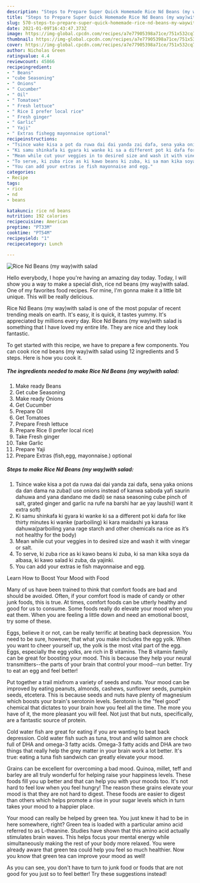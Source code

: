 ```yaml
---
description: "Steps to Prepare Super Quick Homemade Rice Nd Beans (my way)with salad"
title: "Steps to Prepare Super Quick Homemade Rice Nd Beans (my way)with salad"
slug: 570-steps-to-prepare-super-quick-homemade-rice-nd-beans-my-waywith-salad
date: 2021-01-09T16:43:47.373Z
image: https://img-global.cpcdn.com/recipes/a7e77905398a71ce/751x532cq70/rice-nd-beans-my-waywith-salad-recipe-main-photo.jpg
thumbnail: https://img-global.cpcdn.com/recipes/a7e77905398a71ce/751x532cq70/rice-nd-beans-my-waywith-salad-recipe-main-photo.jpg
cover: https://img-global.cpcdn.com/recipes/a7e77905398a71ce/751x532cq70/rice-nd-beans-my-waywith-salad-recipe-main-photo.jpg
author: Nicholas Green
ratingvalue: 4.4
reviewcount: 45866
recipeingredient:
- " Beans"
- "cube Seasoning"
- " Onions"
- " Cucumber"
- " Oil"
- " Tomatoes"
- " Fresh lettuce"
- " Rice I prefer local rice"
- " Fresh ginger"
- " Garlic"
- " Yaji"
- " Extras fishegg mayonnaise optional"
recipeinstructions:
- "Tsince wake kisa a pot da ruwa dai dai yanda zai dafa, sena yaka onions da dan dama na zuba(I use onions instead of kanwa saboda yafi saurin dahuwa and yana dandano me dadi) se nasa seasoning cube pinch of salt, grated ginger and garlic na rufe na barshi har ae yay laushi(I want it extra soft)"
- "Ki samu shinkafa ki gyara ki wanke ki sa a different pot ki dafa for like thirty minutes ki wanke (parboiling) ki kara maidashi ya karasa dahuwa(parboiling yana rage starch and other chemicals na rice as it’s not healthy for the body)"
- "Mean while cut your veggies in to desired size and wash it with vinegar or salt."
- "To serve, ki zuba rice as ki kawo beans ki zuba, ki sa man kika soya da albasa, ki kawo salad ki zuba, da yajinki."
- "You can add your extras ie fish mayonnaise and egg."
categories:
- Recipe
tags:
- rice
- nd
- beans

katakunci: rice nd beans 
nutrition: 192 calories
recipecuisine: American
preptime: "PT33M"
cooktime: "PT54M"
recipeyield: "1"
recipecategory: Lunch

---
```



![Rice Nd Beans (my way)with salad](https://img-global.cpcdn.com/recipes/a7e77905398a71ce/751x532cq70/rice-nd-beans-my-waywith-salad-recipe-main-photo.jpg)

Hello everybody, I hope you're having an amazing day today. Today, I will show you a way to make a special dish, rice nd beans (my way)with salad. One of my favorites food recipes. For mine, I'm gonna make it a little bit unique. This will be really delicious.

Rice Nd Beans (my way)with salad is one of the most popular of recent trending meals on earth. It's easy, it is quick, it tastes yummy. It's appreciated by millions every day. Rice Nd Beans (my way)with salad is something that I have loved my entire life. They are nice and they look fantastic.




To get started with this recipe, we have to prepare a few components. You can cook rice nd beans (my way)with salad using 12 ingredients and 5 steps. Here is how you cook it.

<!--inarticleads1-->

##### The ingredients needed to make Rice Nd Beans (my way)with salad:

1. Make ready  Beans
1. Get cube Seasoning
1. Make ready  Onions
1. Get  Cucumber
1. Prepare  Oil
1. Get  Tomatoes
1. Prepare  Fresh lettuce
1. Prepare  Rice (I prefer local rice)
1. Take  Fresh ginger
1. Take  Garlic
1. Prepare  Yaji
1. Prepare  Extras (fish,egg, mayonnaise.) optional




<!--inarticleads2-->

##### Steps to make Rice Nd Beans (my way)with salad:

1. Tsince wake kisa a pot da ruwa dai dai yanda zai dafa, sena yaka onions da dan dama na zuba(I use onions instead of kanwa saboda yafi saurin dahuwa and yana dandano me dadi) se nasa seasoning cube pinch of salt, grated ginger and garlic na rufe na barshi har ae yay laushi(I want it extra soft)
1. Ki samu shinkafa ki gyara ki wanke ki sa a different pot ki dafa for like thirty minutes ki wanke (parboiling) ki kara maidashi ya karasa dahuwa(parboiling yana rage starch and other chemicals na rice as it’s not healthy for the body)
1. Mean while cut your veggies in to desired size and wash it with vinegar or salt.
1. To serve, ki zuba rice as ki kawo beans ki zuba, ki sa man kika soya da albasa, ki kawo salad ki zuba, da yajinki.
1. You can add your extras ie fish mayonnaise and egg.




Learn How to Boost Your Mood with Food


Many of us have been trained to think that comfort foods are bad and should be avoided. Often, if your comfort food is made of candy or other junk foods, this is true. At times, comfort foods can be utterly healthy and good for us to consume. Some foods really do elevate your mood when you eat them. When you are feeling a little down and need an emotional boost, try some of these.

Eggs, believe it or not, can be really terrific at beating back depression. You need to be sure, however, that what you make includes the egg yolk. When you want to cheer yourself up, the yolk is the most vital part of the egg. Eggs, especially the egg yolks, are rich in B vitamins. The B vitamin family can be great for boosting your mood. This is because they help your neural transmitters--the parts of your brain that control your mood--run better. Try to eat an egg and feel better!

Put together a trail mixfrom a variety of seeds and nuts. Your mood can be improved by eating peanuts, almonds, cashews, sunflower seeds, pumpkin seeds, etcetera. This is because seeds and nuts have plenty of magnesium which boosts your brain's serotonin levels. Serotonin is the "feel good" chemical that dictates to your brain how you feel all the time. The more you have of it, the more pleasant you will feel. Not just that but nuts, specifically, are a fantastic source of protein.

Cold water fish are great for eating if you are wanting to beat back depression. Cold water fish such as tuna, trout and wild salmon are chock full of DHA and omega-3 fatty acids. Omega-3 fatty acids and DHA are two things that really help the grey matter in your brain work a lot better. It's true: eating a tuna fish sandwich can greatly elevate your mood. 

Grains can be excellent for overcoming a bad mood. Quinoa, millet, teff and barley are all truly wonderful for helping raise your happiness levels. These foods fill you up better and that can help you with your moods too. It's not hard to feel low when you feel hungry! The reason these grains elevate your mood is that they are not hard to digest. These foods are easier to digest than others which helps promote a rise in your sugar levels which in turn takes your mood to a happier place.

Your mood can really be helped by green tea. You just knew it had to be in here somewhere, right? Green tea is loaded with a particular amino acid referred to as L-theanine. Studies have shown that this amino acid actually stimulates brain waves. This helps focus your mental energy while simultaneously making the rest of your body more relaxed. You were already aware that green tea could help you feel so much healthier. Now you know that green tea can improve your mood as well!

As you can see, you don't have to turn to junk food or foods that are not good for you just so to feel better! Try  these suggestions  instead!

